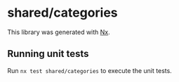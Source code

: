 # shared/categories

This library was generated with [Nx](https://nx.dev).

## Running unit tests

Run `nx test shared/categories` to execute the unit tests.
